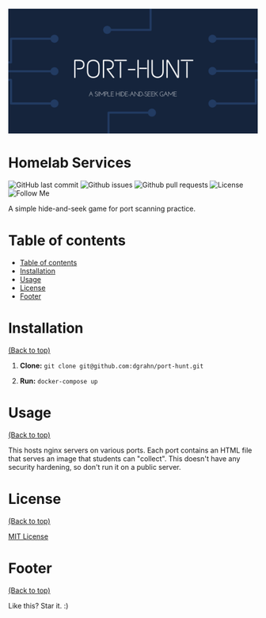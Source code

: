 ![Banner](https://raw.githubusercontent.com/dgrahn/port-hunt/main/banner.png)

# Homelab Services
![GitHub last commit](https://img.shields.io/github/last-commit/dgrahn/homelab-services?style=flat-square)
![Github issues](https://img.shields.io/github/issues-raw/dgrahn/homelab-services?style=flat-square)
![Github pull requests](https://img.shields.io/github/issues-pr/dgrahn/homelab-services?style=flat-square)
![License](https://img.shields.io/github/license/dgrahn/homelab-services)
![Follow Me](https://img.shields.io/twitter/follow/realDanGrahn?style=flat-square)

A simple hide-and-seek game for port scanning practice.

# Table of contents
- [Table of contents](#table-of-contents)
- [Installation](#installation)
- [Usage](#usage)
- [License](#license)
- [Footer](#footer)


# Installation
[(Back to top)](#table-of-contents)

1. **Clone:**
    `git clone git@github.com:dgrahn/port-hunt.git`

2. **Run:**
    `docker-compose up`

# Usage
[(Back to top)](#table-of-contents)

This hosts nginx servers on various ports. Each port contains an HTML file that
serves an image that students can "collect". This doesn't have any security
hardening, so don't run it on a public server.

# License
[(Back to top)](#table-of-contents)

[MIT License](https://choosealicense.com/licenses/mit/)


# Footer
[(Back to top)](#table-of-contents)

Like this? Star it. :)

<!-- ![Footer](https://github.com/navendu-pottekkat/awesome-readme/blob/master/fooooooter.png) -->

